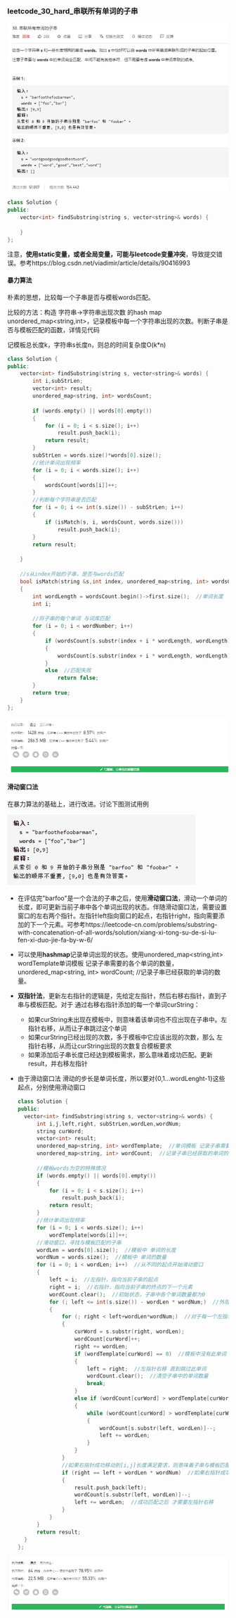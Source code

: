 ### leetcode_30_hard_串联所有单词的子串

![image-20201205102917484](leetcode_30_hard_串联所有单词的子串.assets/image-20201205102917484.png)

```c++
class Solution {
public:
    vector<int> findSubstring(string s, vector<string>& words) {

    }
};
```

注意，**使用static变量，或者全局变量，可能与leetcode变量冲突**，导致提交错误。参考https://blog.csdn.net/viadimir/article/details/90416993

#### 暴力算法

朴素的思想，比较每一个子串是否与模板words匹配。

比较的方法：构造 字符串->字符串出现次数 的hash map  unordered_map<string,int>，记录模板中每一个字符串出现的次数。判断子串是否与模板匹配的函数，详情见代码

记模板总长度k，字符串s长度n，则总的时间复杂度O(k*n)

```c++
class Solution {
public:
	vector<int> findSubstring(string s, vector<string>& words) {
		int i,subStrLen;
		vector<int> result;
		unordered_map<string, int> wordsCount;

		if (words.empty() || words[0].empty())
		{
			for (i = 0; i < s.size(); i++)
				result.push_back(i);
			return result;
		}
		subStrLen = words.size()*words[0].size();
		//统计单词出现频率
		for (i = 0; i < words.size(); i++)
		{
			wordsCount[words[i]]++;
		}
		//判断每个字符串是否匹配
		for (i = 0; i <= int(s.size()) - subStrLen; i++)
		{
			if (isMatch(s, i, wordsCount, words.size()))
				result.push_back(i);
		}
		return result;

	}

	//s从index开始的子串，是否与words匹配
	bool isMatch(string &s,int index, unordered_map<string, int> wordsCount,int wordNumber)
	{
		int wordLength = wordsCount.begin()->first.size();  //单词长度
		int i;

		//将子串的每个单词 与词库匹配
		for (i = 0; i < wordNumber; i++)  
		{
			if (wordsCount[s.substr(index + i * wordLength, wordLength)] > 0)  //匹配成功
			{
				wordsCount[s.substr(index + i * wordLength, wordLength)]--;
			}
			else  //匹配失败
				return false;
		}
		return true;		
	}
};
```

![image-20201207142708547](leetcode_30_hard_串联所有单词的子串.assets/image-20201207142708547.png)

#### 滑动窗口法

在暴力算法的基础上，进行改进。讨论下图测试用例

![image-20201207155907776](leetcode_30_hard_串联所有单词的子串.assets/image-20201207155907776.png)

- 在评估完"barfoo"是一个合法的子串之后，使用**滑动窗口法**，滑动一个单词的长度，即可更新当前子串中各个单词出现的状态。伴随滑动窗口法，需要设置窗口的左右两个指针。左指针left指向窗口的起点，右指针right，指向需要添加的下一个元素。可参考https://leetcode-cn.com/problems/substring-with-concatenation-of-all-words/solution/xiang-xi-tong-su-de-si-lu-fen-xi-duo-jie-fa-by-w-6/

- 可以使用**hashmap**记录单词出现的状态。使用unordered_map<string,int> wordTemplate单词模板 记录子串需要的各个单词的数量，unordered_map<string, int> wordCount;  //记录子串已经获取的单词的数量。

- **双指针法**，更新左右指针的逻辑是，先给定左指针，然后右移右指针，直到子串与模板匹配。对于 通过右移右指针添加的每一个单词curString：

  - 如果curString未出现在模板中，则意味着该单词也不应出现在子串中。左指针右移，从而让子串跳过这个单词
  - 如果curString已经出现的次数，多于模板中它应该出现的次数，那么 左指针右移，从而让curString出现的次数复合模板要求
  - 如果添加后子串长度已经达到模板需求，那么意味着成功匹配。更新result，并右移左指针

- 由于滑动窗口法 滑动的步长是单词长度，所以要对{0,1...wordLenght-1}这些起点，分别使用滑动窗口

  ```c++
  class Solution {
  public:
  	vector<int> findSubstring(string s, vector<string>& words) {
  		int i,j,left,right, subStrLen,wordLen,wordNum;
  		string curWord;
  		vector<int> result;
  		unordered_map<string, int> wordTemplate;  //单词模板 记录子串需要的各个单词的数量
  		unordered_map<string, int> wordCount;  //记录子串已经获取的单词的数量
  
  		//模板words为空的特殊情况
  		if (words.empty() || words[0].empty())
  		{
  			for (i = 0; i < s.size(); i++)
  				result.push_back(i);
  			return result;
  		}
  		//统计单词出现频率
  		for (i = 0; i < words.size(); i++)
  			wordTemplate[words[i]]++;
  		//滑动窗口，寻找与模板匹配的子串
  		wordLen = words[0].size();  //模板中 单词的长度
  		wordNum = words.size();  //模板中 单词的数量
  		for (i = 0; i < wordLen; i++)  //从不同的起点开始滑动窗口
  		{
  			left = i;  //左指针，指向当前子串的起点
  			right = i;  //右指针，指向当前子串的终点的下一个元素
  			wordCount.clear();  //初始状态，子串中各个单词数量都为0
  			for (; left <= int(s.size()) - wordLen * wordNum;)  //外层循环，控制左指针的递增
  			{
  				for (; right < left+wordLen*wordNum;)  //对于每一个左指针，扩展右指针，从而使得子串长度符合模板总长度
  				{
  					curWord = s.substr(right, wordLen);
  					wordCount[curWord]++;
  					right += wordLen;
  					if (wordTemplate[curWord] == 0)  //模板中没有此单词
  					{
  						left = right;  //左指针右移 直到跳过此单词
  						wordCount.clear();  //清空子串中的单词数量 
  						break;
  					}
  					else if (wordCount[curWord] > wordTemplate[curWord])  //该单词出现的次数过多
  					{
  						while (wordCount[curWord] > wordTemplate[curWord])  //左指针右移，直到该单词出现的次数不再超标
  						{
  							wordCount[s.substr(left, wordLen)]--;
  							left += wordLen;
  						}
  					}
  				}
  				//如果右指针成功移动到[i,j]长度满足要求，则意味着子串与模板匹配
  				if (right == left + wordLen * wordNum)  //如果右指针成功移动到[i,j]长度满足要求，则意味着子串与模板匹配
  				{
  					result.push_back(left);
  					wordCount[s.substr(left, wordLen)]--;
  					left += wordLen;  //成功匹配之后 才需要左指针右移
  				}
  			}
  		}
  		return result;
  	}
  };
  ```

  

![image-20201207155752175](leetcode_30_hard_串联所有单词的子串.assets/image-20201207155752175.png)